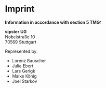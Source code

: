 # Imprint

**Information in accordance with section 5 TMG:**

**sipster UG**\
Nobelstraße 10\
70569 Stuttgart

Represented by:

* Lorenz Bauscher
* Julia Ebert
* Lars Gerigk
* Maike König
* Joel Starkov
